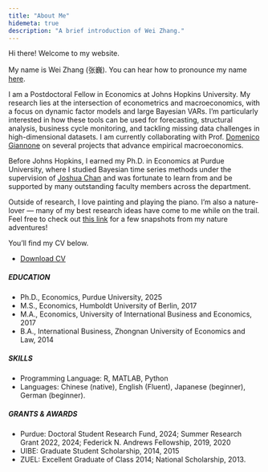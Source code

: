 ```yaml
---
title: "About Me"
hidemeta: true
description: "A brief introduction of Wei Zhang."
---
```

Hi there! Welcome to my website.

My name is Wei Zhang (张巍). You can hear how to pronounce my name [here](https://www.youtube.com/watch?v=iP1FfWhdXTc).

I am a Postdoctoral Fellow in Economics at Johns Hopkins University. My research lies at the intersection of econometrics and macroeconomics, with a focus on dynamic factor models and large Bayesian VARs. I’m particularly interested in how these tools can be used for forecasting, structural analysis, business cycle monitoring, and tackling missing data challenges in high-dimensional datasets. I am currently collaborating with Prof. [Domenico Giannone](https://scholar.google.com/citations?user=Ek6m-HIAAAAJ&hl=en) on several projects that advance empirical macroeconomics.

Before Johns Hopkins, I earned my Ph.D. in Economics at Purdue University, where I studied Bayesian time series methods under the supervision of [Joshua Chan](https://joshuachan.org/) and was fortunate to learn from and be supported by many outstanding faculty members across the department.

<!-- From 2015 to 2017, I studied causal inference at Humboldt University of Berlin under the supervision of Prof. Bernd Fitzenberger. My master’s thesis used China’s 1998 college enrollment expansion as an instrument to estimate the effects of education on the urban wage distribution through instrumental quantile regression. -->

Outside of research, I love painting and playing the piano. I’m also a nature-lover — many of my best research ideas have come to me while on the trail. Feel free to check out [this link](/state_parks/) for a few snapshots from my nature adventures!

You’ll find my CV below.

+ [Download CV](/CV_0730.pdf)

<!--+ [Download Resume](/Resume0629.pdf)-->
##### EDUCATION
+ Ph.D., Economics, Purdue University, 2025
+ M.S., Economics, Humboldt University of Berlin, 2017
+ M.A., Economics, University of International Business and Economics, 2017
+ B.A., International Business, Zhongnan University of Economics and Law, 2014

##### SKILLS
+ Programming Language: R, MATLAB, Python
+ Languages: Chinese (native), English (Fluent), Japanese (beginner), German (beginner).
  
##### GRANTS & AWARDS
+ Purdue: Doctoral Student Research Fund, 2024; Summer Research Grant 2022, 2024; Federick N. Andrews Fellowship, 2019, 2020
+ UIBE: Graduate Student Scholarship, 2014, 2015
+ ZUEL: Excellent Graduate of Class 2014; National Scholarship, 2013.

